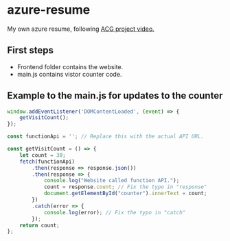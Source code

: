 # azure-resume
My own azure resume, following [ACG project video.](https://youtu.be/ieYrBWmkfno)

## First steps
- Frontend folder contains the website.
- main.js contains vistor counter code.




## Example to the main.js for updates to the counter 


```js
window.addEventListener('DOMContentLoaded', (event) => {
    getVisitCount();
});

const functionApi = ''; // Replace this with the actual API URL.

const getVisitCount = () => {
    let count = 30;
    fetch(functionApi)
        .then(response => response.json())
        .then(response => {
            console.log("Website called function API.");
            count = response.count; // Fix the typo in "response"
            document.getElementById("counter").innerText = count;
        })
        .catch(error => {
            console.log(error); // Fix the typo in "catch"
        });
    return count;
};
```